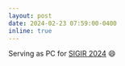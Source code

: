 ```yaml
---
layout: post
date: 2024-02-23 07:59:00-0400
inline: true
---
```


Serving as PC for <a href="https://sigir-2024.github.io/">SIGIR 2024</a> :smile:
